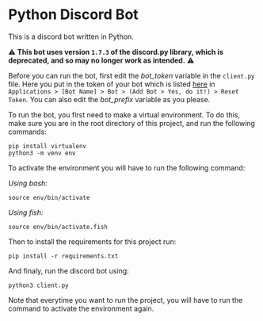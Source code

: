 # Python Discord Bot
This is a discord bot written in Python. 

⚠️ **This bot uses version `1.7.3` of the discord.py library, which is deprecated, and so may no longer work as intended.** ⚠️

Before you can run the bot, first edit the *bot_token* variable in the `client.py` file. Here you put in the token of your bot which is listed [here](https://discord.com/developers) in `Applications > [Bot Name] > Bot > (Add Bot > Yes, do it!) > Reset Token`. You can also edit the *bot_prefix* variable as you please. 

To run the bot, you first need to make a virtual environment. To do this, make sure you are in the root directory of this project, and run the following commands:

    pip install virtualenv
    python3 -m venv env

To activate the environment you will have to run the following command:

*Using bash:*

    source env/bin/activate

*Using fish:*

    source env/bin/activate.fish

Then to install the requirements for this project run:

    pip install -r requirements.txt

And finaly, run the discord bot using: 

    python3 client.py

Note that everytime you want to run the project, you will have to run the command to activate the environment again. 